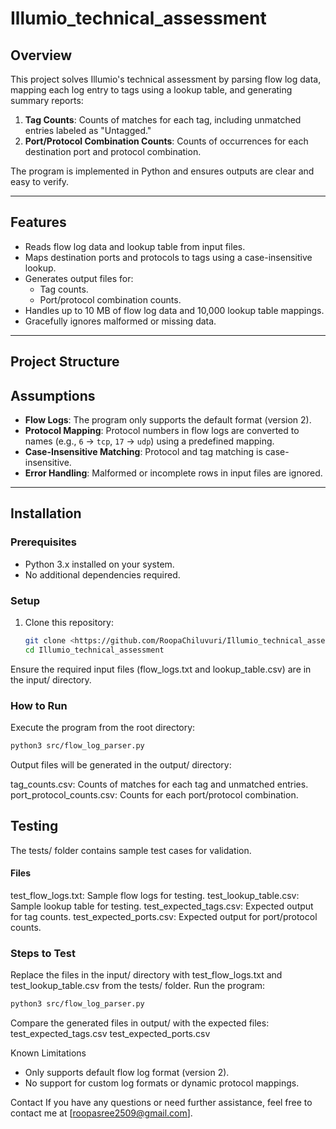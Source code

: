 # Illumio_technical_assessment

## Overview

This project solves Illumio's technical assessment by parsing flow log data, mapping each log entry to tags using a lookup table, and generating summary reports:

1. **Tag Counts**: Counts of matches for each tag, including unmatched entries labeled as "Untagged."
2. **Port/Protocol Combination Counts**: Counts of occurrences for each destination port and protocol combination.

The program is implemented in Python and ensures outputs are clear and easy to verify.

---

## Features

- Reads flow log data and lookup table from input files.
- Maps destination ports and protocols to tags using a case-insensitive lookup.
- Generates output files for:
  - Tag counts.
  - Port/protocol combination counts.
- Handles up to 10 MB of flow log data and 10,000 lookup table mappings.
- Gracefully ignores malformed or missing data.

---

## Project Structure

## Assumptions

- **Flow Logs**: The program only supports the default format (version 2).
- **Protocol Mapping**: Protocol numbers in flow logs are converted to names (e.g., `6` → `tcp`, `17` → `udp`) using a predefined mapping.
- **Case-Insensitive Matching**: Protocol and tag matching is case-insensitive.
- **Error Handling**: Malformed or incomplete rows in input files are ignored.

---

## Installation

### Prerequisites

- Python 3.x installed on your system.
- No additional dependencies required.

### Setup

1. Clone this repository:
   ```bash
   git clone <https://github.com/RoopaChiluvuri/Illumio_technical_assessment.git>
   cd Illumio_technical_assessment
   ```
Ensure the required input files (flow_logs.txt and lookup_table.csv) are in the input/ directory.


### How to Run
Execute the program from the root directory:
```bash
python3 src/flow_log_parser.py
```

Output files will be generated in the output/ directory:

tag_counts.csv: Counts of matches for each tag and unmatched entries.
port_protocol_counts.csv: Counts for each port/protocol combination.

## Testing
The tests/ folder contains sample test cases for validation.

#### Files
test_flow_logs.txt: Sample flow logs for testing.
test_lookup_table.csv: Sample lookup table for testing.
test_expected_tags.csv: Expected output for tag counts.
test_expected_ports.csv: Expected output for port/protocol counts.

### Steps to Test
Replace the files in the input/ directory with test_flow_logs.txt and test_lookup_table.csv from the tests/ folder.
Run the program:
```bash
python3 src/flow_log_parser.py
```

Compare the generated files in output/ with the expected files:
test_expected_tags.csv
test_expected_ports.csv


Known Limitations
- Only supports default flow log format (version 2).
- No support for custom log formats or dynamic protocol mappings.


Contact
If you have any questions or need further assistance, feel free to contact me at [roopasree2509@gmail.com].
